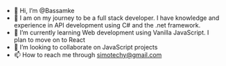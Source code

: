 - 👋 Hi, I’m @Bassamke
- 👀 I am on my journey to be a full stack developer. I have knowledge and experience in API development using C# and the .net framework.
- 🌱 I’m currently learning Web development using Vanilla JavaScript. I plan to move on to React 
- 💞️ I’m looking to collaborate on JavaScript projects
- 📫 How to reach me through simotechy@gmail.com


<!---
Bassamke/Bassamke is a ✨ special ✨ repository because its `README.md` (this file) appears on your GitHub profile.
You can click the Preview link to take a look at your changes.
--->
